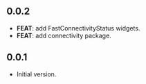 ## 0.0.2

 - **FEAT**: add FastConnectivityStatus widgets.
 - **FEAT**: add connectivity package.

## 0.0.1

- Initial version.
